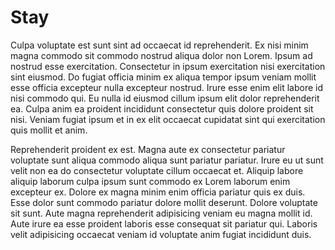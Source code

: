 # Stay

Culpa voluptate est sunt sint ad occaecat id reprehenderit. Ex nisi minim magna commodo sit commodo nostrud aliqua dolor non Lorem. Ipsum ad nostrud esse exercitation. Consectetur in ipsum exercitation nisi exercitation sint eiusmod. Do fugiat officia minim ex aliqua tempor ipsum veniam mollit esse officia excepteur nulla excepteur nostrud. Irure esse enim elit labore id nisi commodo qui. Eu nulla id eiusmod cillum ipsum elit dolor reprehenderit ea. Culpa anim ea proident incididunt consectetur quis dolore proident sit nisi. Veniam fugiat ipsum et in ex elit occaecat cupidatat sint qui exercitation quis mollit et anim.

Reprehenderit proident ex est. Magna aute ex consectetur pariatur voluptate sunt aliqua commodo aliqua sunt pariatur pariatur. Irure eu ut sunt velit non ea do consectetur voluptate cillum occaecat et. Aliquip labore aliquip laborum culpa ipsum sunt commodo ex Lorem laborum enim excepteur ex. Dolore ex magna minim enim officia pariatur quis ex duis. Esse dolor sunt commodo pariatur dolore mollit deserunt. Dolore voluptate sit sunt. Aute magna reprehenderit adipisicing veniam eu magna mollit id. Aute irure ea esse proident laboris esse consequat sit pariatur qui. Laboris velit adipisicing occaecat veniam id voluptate anim fugiat incididunt duis.